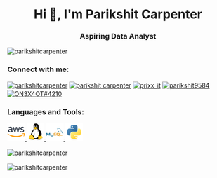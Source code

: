 <h1 align="center">Hi 👋, I'm Parikshit Carpenter</h1>
<h3 align="center">Aspiring Data Analyst</h3>

<p align="left"> <img src="https://komarev.com/ghpvc/?username=parikshitcarpenter&label=Profile%20views&color=0e75b6&style=flat" alt="parikshitcarpenter" /> </p>

<h3 align="left">Connect with me:</h3>
<p align="left">
<a href="https://www.linkedin.com/in/parikshitcarpenter" target="blank"><img align="center" src="https://raw.githubusercontent.com/rahuldkjain/github-profile-readme-generator/master/src/images/icons/Social/linked-in-alt.svg" alt="parikshitcarpenter" height="30" width="40" /></a>
<a href="https://www.kaggle.com/parikshitcarpenter" target="blank"><img align="center" src="https://raw.githubusercontent.com/rahuldkjain/github-profile-readme-generator/master/src/images/icons/Social/kaggle.svg" alt="parikshit carpenter" height="30" width="40" /></a>
<a href="https://instagram.com/prixx_it" target="blank"><img align="center" src="https://raw.githubusercontent.com/rahuldkjain/github-profile-readme-generator/master/src/images/icons/Social/instagram.svg" alt="prixx_it" height="30" width="40" /></a>
<a href="https://www.hackerrank.com/parikshit9584" target="blank"><img align="center" src="https://raw.githubusercontent.com/rahuldkjain/github-profile-readme-generator/master/src/images/icons/Social/hackerrank.svg" alt="parikshit9584" height="30" width="40" /></a>
<a href="https://discord.gg/ON3X4OT#4210" target="blank"><img align="center" src="https://raw.githubusercontent.com/rahuldkjain/github-profile-readme-generator/master/src/images/icons/Social/discord.svg" alt="ON3X4OT#4210" height="30" width="40" /></a>
</p>

<h3 align="left">Languages and Tools:</h3>
<p align="left"> <a href="https://aws.amazon.com" target="_blank" rel="noreferrer"> <img src="https://raw.githubusercontent.com/devicons/devicon/master/icons/amazonwebservices/amazonwebservices-original-wordmark.svg" alt="aws" width="40" height="40"/> </a> <a href="https://www.linux.org/" target="_blank" rel="noreferrer"> <img src="https://raw.githubusercontent.com/devicons/devicon/master/icons/linux/linux-original.svg" alt="linux" width="40" height="40"/> </a> <a href="https://www.mysql.com/" target="_blank" rel="noreferrer"> <img src="https://raw.githubusercontent.com/devicons/devicon/master/icons/mysql/mysql-original-wordmark.svg" alt="mysql" width="40" height="40"/> </a> <a href="https://www.python.org" target="_blank" rel="noreferrer"> <img src="https://raw.githubusercontent.com/devicons/devicon/master/icons/python/python-original.svg" alt="python" width="40" height="40"/> </a> </p>

<p><img align="center" src="https://github-readme-stats.vercel.app/api/top-langs?username=parikshitcarpenter&show_icons=true&locale=en&layout=compact" alt="parikshitcarpenter" /></p>

<p><img align="center" src="https://github-readme-streak-stats.herokuapp.com/?user=parikshitcarpenter&" alt="parikshitcarpenter" /></p>
